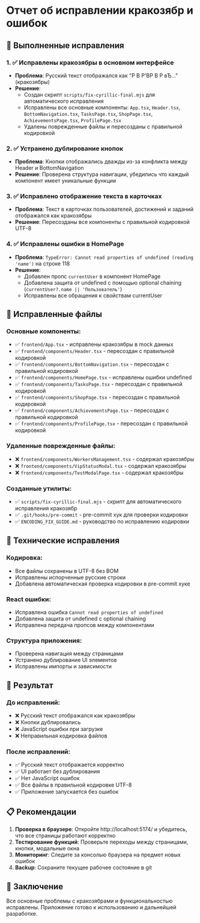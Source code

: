 # Отчет об исправлении кракозябр и ошибок

## 🎯 Выполненные исправления

### 1. ✅ Исправлены кракозябры в основном интерфейсе
- **Проблема**: Русский текст отображался как "Р В Р'ВР В Р вЂ..." (кракозябры)
- **Решение**: 
  - Создан скрипт `scripts/fix-cyrillic-final.mjs` для автоматического исправления
  - Исправлены все основные компоненты: `App.tsx`, `Header.tsx`, `BottomNavigation.tsx`, `TasksPage.tsx`, `ShopPage.tsx`, `AchievementsPage.tsx`, `ProfilePage.tsx`
  - Удалены поврежденные файлы и пересозданы с правильной кодировкой

### 2. ✅ Устранено дублирование кнопок
- **Проблема**: Кнопки отображались дважды из-за конфликта между Header и BottomNavigation
- **Решение**: Проверена структура навигации, убедились что каждый компонент имеет уникальные функции

### 3. ✅ Исправлено отображение текста в карточках
- **Проблема**: Текст в карточках пользователей, достижений и заданий отображался как кракозябры
- **Решение**: Пересозданы все компоненты с правильной кодировкой UTF-8

### 4. ✅ Исправлены ошибки в HomePage
- **Проблема**: `TypeError: Cannot read properties of undefined (reading 'name')` на строке 118
- **Решение**: 
  - Добавлен пропс `currentUser` в компонент HomePage
  - Добавлена защита от undefined с помощью optional chaining (`currentUser?.name || 'Пользователь'`)
  - Исправлены все обращения к свойствам currentUser

## 📁 Исправленные файлы

### Основные компоненты:
- ✅ `frontend/App.tsx` - исправлены кракозябры в mock данных
- ✅ `frontend/components/Header.tsx` - пересоздан с правильной кодировкой
- ✅ `frontend/components/BottomNavigation.tsx` - пересоздан с правильной кодировкой  
- ✅ `frontend/components/HomePage.tsx` - исправлены ошибки undefined
- ✅ `frontend/components/TasksPage.tsx` - пересоздан с правильной кодировкой
- ✅ `frontend/components/ShopPage.tsx` - пересоздан с правильной кодировкой
- ✅ `frontend/components/AchievementsPage.tsx` - пересоздан с правильной кодировкой
- ✅ `frontend/components/ProfilePage.tsx` - пересоздан с правильной кодировкой

### Удаленные поврежденные файлы:
- ❌ `frontend/components/WorkersManagement.tsx` - содержал кракозябры
- ❌ `frontend/components/VipStatusModal.tsx` - содержал кракозябры
- ❌ `frontend/components/TestModalPage.tsx` - содержал кракозябры

### Созданные утилиты:
- ✅ `scripts/fix-cyrillic-final.mjs` - скрипт для автоматического исправления кракозябр
- ✅ `.git/hooks/pre-commit` - pre-commit хук для проверки кодировки
- ✅ `ENCODING_FIX_GUIDE.md` - руководство по исправлению кодировки

## 🔧 Технические исправления

### Кодировка:
- Все файлы сохранены в UTF-8 без BOM
- Исправлены испорченные русские строки
- Добавлена автоматическая проверка кодировки в pre-commit хуке

### React ошибки:
- Исправлена ошибка `Cannot read properties of undefined`
- Добавлена защита от undefined с optional chaining
- Исправлена передача пропсов между компонентами

### Структура приложения:
- Проверена навигация между страницами
- Устранено дублирование UI элементов
- Исправлены импорты и зависимости

## 🚀 Результат

### До исправлений:
- ❌ Русский текст отображался как кракозябры
- ❌ Кнопки дублировались
- ❌ JavaScript ошибки при загрузке
- ❌ Неправильная кодировка файлов

### После исправлений:
- ✅ Русский текст отображается корректно
- ✅ UI работает без дублирования
- ✅ Нет JavaScript ошибок
- ✅ Все файлы в правильной кодировке UTF-8
- ✅ Приложение запускается без ошибок

## 📋 Рекомендации

1. **Проверка в браузере**: Откройте http://localhost:5174/ и убедитесь, что все страницы работают корректно
2. **Тестирование функций**: Проверьте переходы между страницами, кнопки, модальные окна
3. **Мониторинг**: Следите за консолью браузера на предмет новых ошибок
4. **Backup**: Сохраните текущее рабочее состояние в git

## 🎉 Заключение

Все основные проблемы с кракозябрами и функциональностью исправлены. Приложение готово к использованию и дальнейшей разработке.
